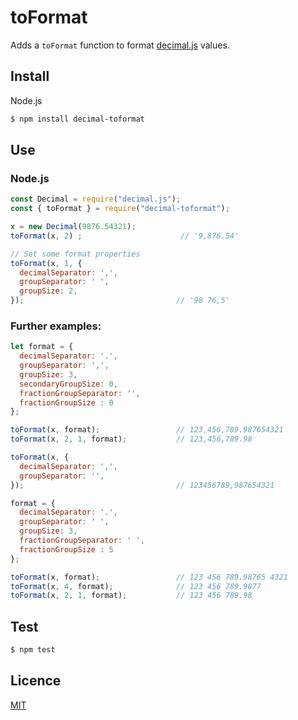 # toFormat

Adds a `toFormat` function to format [decimal.js](https://github.com/MikeMcl/decimal.js/) values.

## Install

Node.js

```bash
$ npm install decimal-toformat
```

## Use

### Node.js

```js
const Decimal = require("decimal.js");
const { toFormat } = require("decimal-toformat");

x = new Decimal(9876.54321);
toFormat(x, 2) ;                      // '9,876.54'

// Set some format properties
toFormat(x, 1, {
  decimalSeparator: ',',
  groupSeparator: ' ',
  groupSize: 2,
});                                  // '98 76,5'
```

### Further examples:

```js
let format = {
  decimalSeparator: '.',
  groupSeparator: ',',
  groupSize: 3,
  secondaryGroupSize: 0,
  fractionGroupSeparator: '',
  fractionGroupSize : 0
};

toFormat(x, format);                 // 123,456,789.987654321
toFormat(x, 2, 1, format);           // 123,456,789.98

toFormat(x, {
  decimalSeparator: ',',
  groupSeparator: '',
});                                  // 123456789,987654321

format = {
  decimalSeparator: '.',
  groupSeparator: ' ',
  groupSize: 3,
  fractionGroupSeparator: ' ',
  fractionGroupSize : 5
};

toFormat(x, format);                 // 123 456 789.98765 4321
toFormat(x, 4, format);              // 123 456 789.9877
toFormat(x, 2, 1, format);           // 123 456 789.98
```

## Test

```bash
$ npm test
```

## Licence

[MIT](LICENCE)
